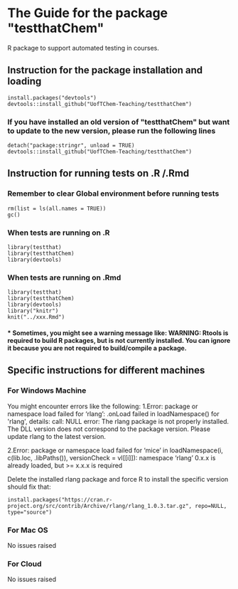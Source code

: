 
# The Guide for the package "testthatChem"
R package to support automated testing in courses.

## Instruction for the package installation and loading
	install.packages("devtools")
	devtools::install_github("UofTChem-Teaching/testthatChem")

### If you have installed an old version of "testthatChem" but want to update to the new version, please run the following lines
	detach("package:stringr", unload = TRUE)
	devtools::install_github("UofTChem-Teaching/testthatChem")

## Instruction for running tests on .R /.Rmd

### Remember to clear Global environment before running tests
	rm(list = ls(all.names = TRUE))
	gc()

### When tests are running on .R
	
	library(testthat)
	library(testthatChem)
	library(devtools)
### When tests are running on .Rmd
	
	library(testthat)
	library(testthatChem)
	library(devtools)
	library("knitr")
	knit("../xxx.Rmd")
#### * Sometimes, you might see a warning message like: WARNING: Rtools is required to build R packages, but is not currently installed. You can ignore it because you are not required to build/compile a package. 

## Specific instructions for different machines 

### For Windows Machine
You might encounter errors like the following:
1.Error: package or namespace load failed for ‘rlang’:
 .onLoad failed in loadNamespace() for 'rlang', details:
  call: NULL
  error: The rlang package is not properly installed.
The DLL version does not correspond to the package version.
Please update rlang to the latest version.

2.Error: package or namespace load failed for ‘mice’ in loadNamespace(i, c(lib.loc, .libPaths()), versionCheck = vI[[i]]):
namespace ‘rlang’ 0.x.x is already loaded, but >= x.x.x is required

Delete the installed rlang package and force R to install the specific version should fix that:

	install.packages("https://cran.r-project.org/src/contrib/Archive/rlang/rlang_1.0.3.tar.gz", repo=NULL, type="source")

### For Mac OS
No issues raised

### For Cloud
No issues raised
